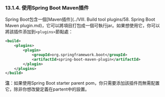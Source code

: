 ### 13.1.4. 使用Spring Boot Maven插件

Spring Boot包含一個[Maven插件](../VIII. Build tool plugins/58. Spring Boot Maven plugin.md)，它可以將項目打包成一個可執行jar。如果想使用它，你可以將該插件添加到`<plugins>`節點處：
```xml
<build>
    <plugins>
        <plugin>
            <groupId>org.springframework.boot</groupId>
            <artifactId>spring-boot-maven-plugin</artifactId>
        </plugin>
    </plugins>
</build>
```
**注**：如果使用Spring Boot starter parent pom，你只需要添加該插件而無需配置它，除非你想改變定義在partent中的設置。
